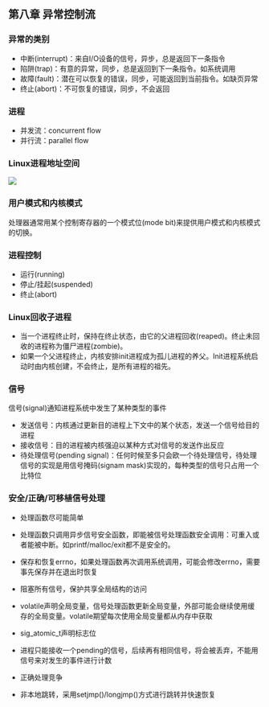 ## 第八章 异常控制流

### 异常的类别
* 中断(interrupt)：来自I/O设备的信号，异步，总是返回下一条指令
* 陷阱(trap)：有意的异常，同步，总是返回到下一条指令。如系统调用
* 故障(fault)：潜在可以恢复的错误，同步，可能返回到当前指令。如缺页异常
* 终止(abort)：不可恢复的错误，同步，不会返回

### 进程
* 并发流：concurrent flow
* 并行流：parallel flow

### Linux进程地址空间
<image src="process-addr-space.png" align=center/>

### 用户模式和内核模式
处理器通常用某个控制寄存器的一个模式位(mode bit)来提供用户模式和内核模式的切换。

### 进程控制
* 运行(running)
* 停止/挂起(suspended)
* 终止(abort)

### Linux回收子进程
* 当一个进程终止时，保持在终止状态，由它的父进程回收(reaped)。终止未回收的进程称为僵尸进程(zombie)。
* 如果一个父进程终止，内核安排init进程成为孤儿进程的养父。Init进程系统启动时由内核创建，不会终止，是所有进程的祖先。

### 信号
信号(signal)通知进程系统中发生了某种类型的事件

* 发送信号：内核通过更新目的进程上下文中的某个状态，发送一个信号给目的进程
* 接收信号：目的进程被内核强迫以某种方式对信号的发送作出反应
* 待处理信号(pending signal)：任何时候至多只会欧一个待处理信号，待处理信号的实现是用信号掩码(signam mask)实现的，每种类型的信号只占用一个比特位

### 安全/正确/可移植信号处理
* 处理函数尽可能简单
* 处理函数只调用异步信号安全函数，即能被信号处理函数安全调用：可重入或者能被中断。如printf/malloc/exit都不是安全的。
* 保存和恢复errno，如果处理函数再次调用系统调用，可能会修改errno，需要事先保存并在退出时恢复
* 阻塞所有信号，保护共享全局结构的访问
* volatile声明全局变量，信号处理函数更新全局变量，外部可能会继续使用缓存的全局变量。volatile期望每次使用全局变量都从内存中获取
* sig_atomic_t声明标志位

* 进程只能接收一个pending的信号，后续再有相同信号，将会被丢弃，不能用信号来对发生的事件进行计数
* 正确处理竞争
* 非本地跳转，采用setjmp()/longjmp()方式进行跳转并快速恢复